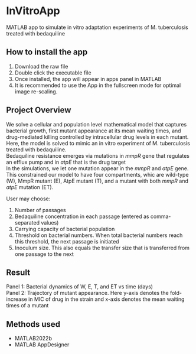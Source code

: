 # InVitroApp
MATLAB app to simulate in vitro adaptation experiments of M. tuberculosis treated with bedaquiline

## How to install the app
1. Download the raw file
2. Double click the executable file
3. Once installed, the app will appear in apps panel in MATLAB
4. It is recommended to use the App in the fullscreen mode for optimal image re-scaling. 

## Project Overview
We solve a cellular and population level mathematical model that captures bacterial growth, first mutant appearance at its mean waiting times, and drug-mediated killing controlled by intracellular drug levels in each mutant. Here, the model is solved to mimic an in vitro experiment of M. tuberculosis treated with bedaquiline. <br>
Bedaquiline resistance emerges via mutations in _mmpR_ gene that regulates an efflux pump and in _atpE_ that is the drug target <br>
In the simulations, we let one mutation appear in the _mmpR_ and _atpE_ gene. This constrained our model to have four compartments, whic are wild-type (W), MmpR mutant (E), AtpE mutant (T), and a mutant with both _mmpR_ and _atpE_ mutation (ET). <br>

User may choose:
1. Number of passages
2. Bedaquiline concentration in each passage (entered as comma-separated values)
3. Carrying capacity of bacterial population
4. Threshold on bacterial numbers. When total bacterial numbers reach this threshold, the next passage is initiated
5. Inoculum size. This also equals the transfer size that is transferred from one passage to the next 

## Result
Panel 1: Bacterial dynamics of W, E, T, and ET vs time (days) <br>
Panel 2: Trajectory of mutant appearance. Here y-axis denotes the fold-increase in MIC of drug in the strain and x-axis denotes the mean waiting times of a mutant

## Methods used
- MATLAB2022b
- MATLAB AppDesigner
